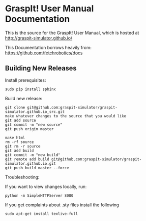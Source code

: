 GraspIt! User Manual Documentation
==============================================

This is the source for the GraspIt! User Manual,
which is  hosted at http://graspit-simulator.github.io/

This Documentation borrows heavily from:
https://github.com/fetchrobotics/docs

Building New Releases
---------------------

Install prerequisites:

```
sudo pip install sphinx
```

Build new release:

```
git clone git@github.com:graspit-simulator/graspit-simulator.github.io_src.git
make whatever changes to the source that you would like
git add source
git commit -m "new source"
git push origin master

make html
rm -rf source 
git rm -r source 
git add build
git commit -m "new build"
git remote add build git@github.com:graspit-simulator/graspit-simulator.github.io.git
git push build master --force
```

Troubleshooting:

If you want to view changes locally, run:
```
python -m SimpleHTTPServer 8080
```

If you get complaints about .sty files install the following

```
sudo apt-get install texlive-full
```
